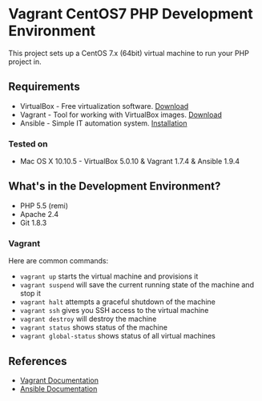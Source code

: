 # Vagrant CentOS7 PHP Development Environment

This project sets up a CentOS 7.x (64bit) virtual machine to run your PHP project in.

## Requirements

* VirtualBox - Free virtualization software. [Download](https://www.virtualbox.org/wiki/Downloads)
* Vagrant - Tool for working with VirtualBox images. [Download](https://www.vagrantup.com/downloads.html)
* Ansible - Simple IT automation system. [Installation](http://docs.ansible.com/ansible/intro_installation.html)

### Tested on

* Mac OS X 10.10.5 - VirtualBox 5.0.10 & Vagrant 1.7.4 & Ansible 1.9.4

## What's in the Development Environment?

* PHP 5.5 (remi)
* Apache 2.4
* Git 1.8.3

### Vagrant

Here are common commands:

* `vagrant up` starts the virtual machine and provisions it
* `vagrant suspend` will save the current running state of the machine and stop it
* `vagrant halt` attempts a graceful shutdown of the machine
* `vagrant ssh` gives you SSH access to the virtual machine
* `vagrant destroy` will destroy the machine
* `vagrant status` shows status of the machine
* `vagrant global-status` shows status of all virtual machines

## References

* [Vagrant Documentation](https://docs.vagrantup.com/v2/)
* [Ansible Documentation](http://docs.ansible.com/ansible/index.html)
